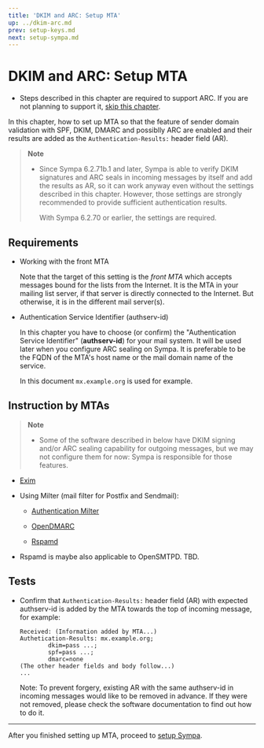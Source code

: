 ```yaml
---
title: 'DKIM and ARC: Setup MTA'
up: ../dkim-arc.md
prev: setup-keys.md
next: setup-sympa.md
---
```


DKIM and ARC: Setup MTA
=======================

  * Steps described in this chapter are required to support ARC.
    If you are not planning to support it,
    [skip this chapter](setup-sympa.md).

In this chapter, how to set up MTA so that the feature of sender domain
validation with SPF, DKIM, DMARC and possiblly ARC are enabled and their
results are added as the `Authentication-Results:` header field (AR).

> **Note**
>   * Since Sympa 6.2.71b.1 and later, Sympa is able to verify DKIM
>     signatures and ARC seals in incoming messages by itself and add the
>     results as AR, so it can work anyway even without the settings
>     described in this chapter.
>     However, those settings are strongly recommended to provide
>     sufficient authentication results.
>
>     With Sympa 6.2.70 or earlier, the settings are required.

Requirements
------------

  * Working with the front MTA

    Note that the target of this setting is the _front MTA_
    which accepts messages bound for the lists from the Internet.
    It is the MTA in your mailing list server,
    if that server is directly connected to the Internet.
    But otherwise, it is in the different mail server(s).

  * Authentication Service Identifier (authserv-id)

    In this chapter you have to choose (or confirm) the
    "Authentication Service Identifier" (**authserv-id**) for your mail
    system.
    It will be used later when you configure ARC sealing on Sympa.
    It is preferable to be the FQDN of the MTA's host name or
    the mail domain name of the service.

    In this document `mx.example.org` is used for example.

Instruction by MTAs
-------------------

> **Note**
>   * Some of the software described in below have DKIM signing and/or
>     ARC sealing capability for outgoing messages, but we may not
>     configure them for now:
>     Sympa is responsible for those features.

  * [Exim](setup-mta-exim4.md)

  * Using Milter (mail filter for Postfix and Sendmail):

      - [Authentication Milter](setup-mta-auththentication_milter.md)

      - [OpenDMARC](setup-mta-opendmarc.md)

      - [Rspamd](setup-mta-rspamd.md)

  * Rspamd is maybe also applicable to OpenSMTPD.
    TBD.


Tests
-----

  * Confirm that `Authentication-Results:` header field (AR) with expected
    authserv-id is added by the MTA towards the top of incoming message,
    for example:
    ``` code
    Received: (Information added by MTA...)
    Authetication-Results: mx.example.org;
            dkim=pass ...;
            spf=pass ...;
            dmarc=none
    (The other header fields and body follow...)
    ...
    ```

    Note:
    To prevent forgery, existing AR with the same authserv-id in incoming
    messages would like to be removed in advance.
    If they were not removed, please check the software documentation to
    find out how to do it.

----

After you finished setting up MTA, proceed to
[setup Sympa](setup-sympa.md).

